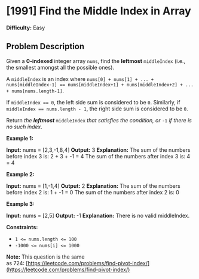 # [1991] Find the Middle Index in Array

**Difficulty:** Easy

## Problem Description

Given a **0-indexed** integer array `nums`, find the **leftmost** `middleIndex` (i.e., the smallest amongst all the possible ones).

A `middleIndex` is an index where `nums[0] + nums[1] + ... + nums[middleIndex-1] == nums[middleIndex+1] + nums[middleIndex+2] + ... + nums[nums.length-1]`.

If `middleIndex == 0`, the left side sum is considered to be `0`. Similarly, if `middleIndex == nums.length - 1`, the right side sum is considered to be `0`.

Return _the **leftmost**_ `middleIndex` _that satisfies the condition, or_ `-1` _if there is no such index_.

**Example 1:**

**Input:** nums = \[2,3,-1,8,4\]
**Output:** 3
**Explanation:** The sum of the numbers before index 3 is: 2 + 3 + -1 = 4
The sum of the numbers after index 3 is: 4 = 4

**Example 2:**

**Input:** nums = \[1,-1,4\]
**Output:** 2
**Explanation:** The sum of the numbers before index 2 is: 1 + -1 = 0
The sum of the numbers after index 2 is: 0

**Example 3:**

**Input:** nums = \[2,5\]
**Output:** -1
**Explanation:** There is no valid middleIndex.

**Constraints:**

*   `1 <= nums.length <= 100`
*   `-1000 <= nums[i] <= 1000`

**Note:** This question is the same as 724: [https://leetcode.com/problems/find-pivot-index/](https://leetcode.com/problems/find-pivot-index/)